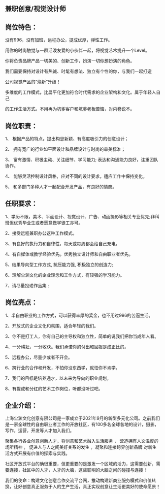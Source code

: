 ## 兼职创意/视觉设计师

## 岗位特色：

没有996，没有加班，远程办公，提成优厚，弹性工作。

用你的时尚触觉与一群活泼友爱的小伙伴一起，将视觉艺术提升一个Level。

你将负责品牌产品一切美的、创新工作，扮演一切你想扮演的角色。

我们需要保持对设计有热诚、时髦有想法、独立有个性的你，与我们一起打造

公司视觉产品的“焕新”升级！

多维度的工作模式，比扁平化更加符合时代需求的企业架构和文化。属于年轻人自己

的工作生活方式。不用再为坑爹客户和坑爹老板苦恼，对内卷说不。

## 岗位职责：

1、 根据产品的特点，提出构思新颖、有高度吸引力的创意设计；

2、  拥有宽广的行业如平面设计和品牌设计与时尚的审美标准；

3、 富有激情、积极主动、关注细节、学习能力; 表达和沟通能力良好，注重团队协作。

4、 能够灵活控制设计风格，应对不同的设计要求，适应工作中保持变化。

5、 和多部门多种人才一起配合开发产品，有良好的情商。

## 任职要求：



1、学历不限，美术、平面设计、视觉设计、广告、动画摄影等相关专业优先;非科班但优秀毕业生或者愿意做学徒工亦可。

2、接受远程兼职办公这种工作模式。

3、有良好的执行力和自律性，每天或每周都会给自己充电。

4、有自媒体或教学经验优先。优秀独立设计师和自由职业者优先。

5、结果导向型工作方式, 抗压能力强, 积极独立的创造力;

6、理解尘渊文化的企业理念和工作方式，有较强的学习能力。

7、请尽量投递作品集 ;

## 岗位亮点：

1、半自由职业的工作方式，可以获得丰厚的奖金，也不用过996的苦逼生活。

2、开放式的企业文化和氛围，适合年轻的我们。

3、你不是打工人，你有自己的主导权和独立性，简单的说我们把你当成年人看。

4、一分耕耘，一分收获。我们承诺你的付出和回报是成正比的。

5、远程办公，尽量少或者不开会。

6、跨行业的合作和开发，不怕你没东西学，就怕你不肯学。

7、我们的目标是培养通才，以未来为导向的职业规划。

8、有提成和分红的艺术工作岗位，听都没听过吧。

## 企业介绍：

上海尘渊文化创意有限公司是一家成立于2021年9月的新型多元化公司。之前我们是一家全球性的自由职业者工作的开放社区，有100多名全球各地的设计，摄影，写作，运营，开发等人才加入我们。

聚集各行各业创意创新人才，将创意和艺术融入生活服务 ， 营造拥有人文温度的场所精神 ， 促进人与人之间美好关系的发生 ，凝聚和连接跨界创新品牌 对新生活方式开展有价值的探索与实践。

社区开放式平台的确很重要，但更重要的是激发一个区域的活力，这需要创新，需要连接，社区中的人才，人才的大脑，这些聪明的大脑之间的碰撞与连接！

我们的使命：构建文化创意合作交流平台网，推动构建新商业服务模式和价值转换，让好创意真正服务于人的生产生活，真正实现创意让生活更美好的使命愿景！